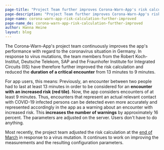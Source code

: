 ```yaml
---
page-title: "Project Team further improves Corona-Warn-App's risk calculation in response to current coronavirus situation"
page-description: "Project Team further improves Corona-Warn-App's risk calculation in response to current coronavirus situation"
page-name: corona-warn-app-risk-calculation-further-improved
page-name_de: corona-warn-app-risk-calculation-further-improved
author: Hanna Heine
layout: blog
---
```

 

The Corona-Warn-App's project team continuously improves the app's performance with regard to the coronavirus situation in Germany. In response to virus mutations, the team members from the Robert Koch-Institut, Deutsche Telekom, SAP and the Fraunhofer Institute for Integrated Circuits (IIS) have therefore further improved the risk calculation and reduced the **duration of a critical encounter** from 13 minutes to 9 minutes. 


<!-- overview -->


For app users, this means: Previously, an encounter between two people had to last at least 13 minutes in order to be considered for an **encounter with an increased risk (red tile)**. Now, the app considers encounters of at least 9 minutes. Thus, encounters that represent an actual relevant contact with COVID-19 infected persons can be detected even more accurately and represented accordingly in the app as a warning about an encounter with increased risk. This **increases the number of warnings** by approximately 16 percent. The parameters are adjusted on the server. Users don't have to do anything.
 
Most recently, the project team adjusted the risk calculation at the [end of March](/en/blog/2021-03-19-risk-calculation-improvement/) in response to a virus mutation. It continues to work on improving the measurements and the resulting configuration parameters.
